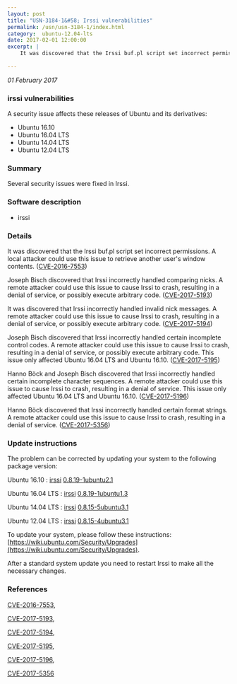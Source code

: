 ```yaml
---
layout: post
title: "USN-3184-1&#58; Irssi vulnerabilities"
permalink: /usn/usn-3184-1/index.html
category:  ubuntu-12.04-lts
date: 2017-02-01 12:00:00
excerpt: |
    It was discovered that the Irssi buf.pl script set incorrect permissions. A local attacker could use this issue to retrieve another user&#39;s window contents. ([CVE-2016-7553](http://people.ubuntu.com/~ubuntu-security/cve/CVE-2016-7553))
    
--- 
```

 
 

*01 February 2017*

### irssi vulnerabilities

A security issue affects these releases of Ubuntu and its derivatives:

* Ubuntu 16.10
* Ubuntu 16.04 LTS
* Ubuntu 14.04 LTS
* Ubuntu 12.04 LTS

### Summary

Several security issues were fixed in Irssi. 

### Software description

* irssi 

### Details

It was discovered that the Irssi buf.pl script set incorrect permissions. A local attacker could use this issue to retrieve another user&#39;s window contents. ([CVE-2016-7553](http://people.ubuntu.com/~ubuntu-security/cve/CVE-2016-7553))

Joseph Bisch discovered that Irssi incorrectly handled comparing nicks. A remote attacker could use this issue to cause Irssi to crash, resulting in a denial of service, or possibly execute arbitrary code. ([CVE-2017-5193](http://people.ubuntu.com/~ubuntu-security/cve/CVE-2017-5193))

It was discovered that Irssi incorrectly handled invalid nick messages. A remote attacker could use this issue to cause Irssi to crash, resulting in a denial of service, or possibly execute arbitrary code. ([CVE-2017-5194](http://people.ubuntu.com/~ubuntu-security/cve/CVE-2017-5194))

Joseph Bisch discovered that Irssi incorrectly handled certain incomplete control codes. A remote attacker could use this issue to cause Irssi to crash, resulting in a denial of service, or possibly execute arbitrary code. This issue only affected Ubuntu 16.04 LTS and Ubuntu 16.10. ([CVE-2017-5195](http://people.ubuntu.com/~ubuntu-security/cve/CVE-2017-5195))

Hanno Böck and Joseph Bisch discovered that Irssi incorrectly handled certain incomplete character sequences. A remote attacker could use this issue to cause Irssi to crash, resulting in a denial of service. This issue only affected Ubuntu 16.04 LTS and Ubuntu 16.10. ([CVE-2017-5196](http://people.ubuntu.com/~ubuntu-security/cve/CVE-2017-5196))

Hanno Böck discovered that Irssi incorrectly handled certain format strings. A remote attacker could use this issue to cause Irssi to crash, resulting in a denial of service. ([CVE-2017-5356](http://people.ubuntu.com/~ubuntu-security/cve/CVE-2017-5356)) 

### Update instructions

The problem can be corrected by updating your system to the following package version:

Ubuntu 16.10
 : [irssi](https://launchpad.net/ubuntu/+source/irssi) <span> [0.8.19-1ubuntu2.1](https://launchpad.net/ubuntu/+source/irssi/0.8.19-1ubuntu2.1) </span> 

Ubuntu 16.04 LTS
 : [irssi](https://launchpad.net/ubuntu/+source/irssi) <span> [0.8.19-1ubuntu1.3](https://launchpad.net/ubuntu/+source/irssi/0.8.19-1ubuntu1.3) </span> 

Ubuntu 14.04 LTS
 : [irssi](https://launchpad.net/ubuntu/+source/irssi) <span> [0.8.15-5ubuntu3.1](https://launchpad.net/ubuntu/+source/irssi/0.8.15-5ubuntu3.1) </span> 

Ubuntu 12.04 LTS
 : [irssi](https://launchpad.net/ubuntu/+source/irssi) <span> [0.8.15-4ubuntu3.1](https://launchpad.net/ubuntu/+source/irssi/0.8.15-4ubuntu3.1) </span> 

To update your system, please follow these instructions: [https://wiki.ubuntu.com/Security/Upgrades](https://wiki.ubuntu.com/Security/Upgrades).

After a standard system update you need to restart Irssi to make all the necessary changes. 

### References

 
 [CVE-2016-7553](http://people.ubuntu.com/~ubuntu-security/cve/CVE-2016-7553), 

 [CVE-2017-5193](http://people.ubuntu.com/~ubuntu-security/cve/CVE-2017-5193), 

 [CVE-2017-5194](http://people.ubuntu.com/~ubuntu-security/cve/CVE-2017-5194), 

 [CVE-2017-5195](http://people.ubuntu.com/~ubuntu-security/cve/CVE-2017-5195), 

 [CVE-2017-5196](http://people.ubuntu.com/~ubuntu-security/cve/CVE-2017-5196), 

 [CVE-2017-5356](http://people.ubuntu.com/~ubuntu-security/cve/CVE-2017-5356)
 

